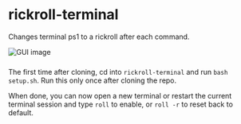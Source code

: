 # rickroll-terminal
Changes terminal ps1 to a rickroll after each command.

![GUI image](https://raw.githubusercontent.com/Glitchii/rickroll-terminal/main/assets/terminal.png)

###  
The first time after cloning, cd into `rickroll-terminal` and  run `bash setup.sh`. Run this only once after cloning the repo.
  
  
When done, you can now open a new terminal or restart the current terminal session and type `roll` to enable, or `roll -r` to reset back to default.
